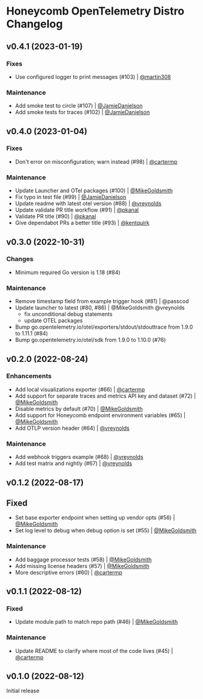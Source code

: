 # Honeycomb OpenTelemetry Distro Changelog

## v0.4.1 (2023-01-19)

### Fixes

- Use configured logger to print messages (#103) | [@martin308](https://github.com/martin308)

### Maintenance

- Add smoke test to circle (#107) | [@JamieDanielson](https://github.com/jamiedanielson)
- Add smoke tests for traces (#102) | [@JamieDanielson](https://github.com/jamiedanielson)

## v0.4.0 (2023-01-04)

### Fixes

- Don't error on misconfiguration; warn instead (#98) | [@cartermp](https://github.com/cartermp)

### Maintenance

- Update Launcher and OTel packages (#100) | [@MikeGoldsmith](https://github.com/MikeGoldsmith)
- Fix typo in test file (#99) | [@JamieDanielson](https://github.com/jamiedanielson)
- Update readme with latest otel version (#88) | [@vreynolds](https://github.com/vreynolds)
- Update validate PR title workflow (#91) | [@pkanal](https://github.com/pkanal)
- Validate PR title (#90) | [@pkanal](https://github.com/pkanal)
- Give dependabot PRs a better title (#93) | [@kentquirk](https://github.com/kentquirk)

## v0.3.0 (2022-10-31)

### Changes

- Minimum required Go version is 1.18 (#84)

### Maintenance

- Remove timestamp field from example trigger hook (#81) | @passcod
- Update launcher to latest (#80, #86) | @MikeGoldsmith @vreynolds
  - fix unconditional debug statements
  - update OTEL packages
- Bump go.opentelemetry.io/otel/exporters/stdout/stdouttrace from 1.9.0 to 1.11.1 (#84)
- Bump go.opentelemetry.io/otel/sdk from 1.9.0 to 1.10.0 (#76)

## v0.2.0 (2022-08-24)

### Enhancements

- Add local visualizations exporter (#66) | [@cartermp](https://github.com/cartermp)
- Add support for separate traces and metrics API key and dataset (#72) | [@MikeGoldsmith](https://github.com/MikeGoldsmith)
- Disable metrics by default (#70) | [@MikeGoldsmith](https://github.com/MikeGoldsmith)
- Add support for Honeycomb endpoint environment variables (#65) | [@MikeGoldsmith](https://github.com/MikeGoldsmith)
- Add OTLP version header (#64) | [@vreynolds](https://github.com/vreynolds)

### Maintenance

- Add webhook triggers example (#68) | [@vreynolds](https://github.com/vreynolds)
- Add test matrix and nightly (#67) | [@vreynolds](https://github.com/vreynolds)

## v0.1.2 (2022-08-17)

## Fixed

- Set base exporter endpoint when setting up vendor opts (#56) | [@MikeGoldsmith](https://github.com/MikeGoldsmith)
- Set log level to debug when debug option is set (#55) | [@MikeGoldsmith](https://github.com/MikeGoldsmith)

### Maintenance

- Add baggage processor tests (#58) | [@MikeGoldsmith](https://github.com/MikeGoldsmith)
- Add missing license headers (#57) | [@MikeGoldsmith](https://github.com/MikeGoldsmith)
- More descriptive errors (#60) | [@cartermp](https://github.com/cartermp)

## v0.1.1 (2022-08-12)

### Fixed

- Update module path to match repo path (#46) | [@MikeGoldsmith](https://github.com/MikeGoldsmith)

### Maintenance

- Update README to clarify where most of the code lives (#45) | [@cartermp](https://github.com/cartermp)

## v0.1.0 (2022-08-12)

Initial release
